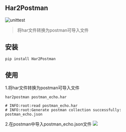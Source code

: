 ## Har2Postman
![unittest](https://github.com/whitexie/Har2Postman/workflows/unittest/badge.svg)
> 将har文件转换为postman可导入文件

## 安装
```shell script
pip install Har2Postman
```

## 使用
1.将har文件转换为postman可导入文件
```shell script
har2postman postman_echo.har

# INFO:root:read postman_echo.har
# INFO:root:Generate postman collection successfully: postman_echo.json
```
2.在postman中导入postman_echo.json文件
![](https://i.loli.net/2020/02/11/7e1Zm2wrNIF5WEB.png)
